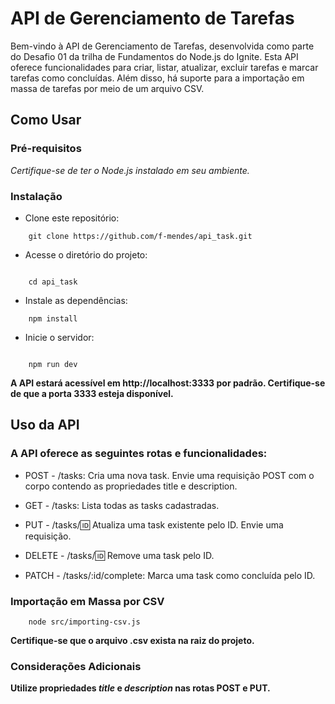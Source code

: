 # API de Gerenciamento de Tarefas

Bem-vindo à API de Gerenciamento de Tarefas, desenvolvida como parte do Desafio 01 da trilha de Fundamentos do Node.js do Ignite. Esta API oferece funcionalidades para criar, listar, atualizar, excluir tarefas e marcar tarefas como concluídas. Além disso, há suporte para a importação em massa de tarefas por meio de um arquivo CSV.

## Como Usar
### Pré-requisitos
*Certifique-se de ter o Node.js instalado em seu ambiente.*

### Instalação

* Clone este repositório:

```
    git clone https://github.com/f-mendes/api_task.git

```

* Acesse o diretório do projeto:

```

    cd api_task

```
* Instale as dependências:

```
    npm install
```

* Inicie o servidor:

```

    npm run dev

```

__A API estará acessível em http://localhost:3333 por padrão. Certifique-se de que a porta 3333 esteja disponível.__

## Uso da API

### A API oferece as seguintes rotas e funcionalidades:

* POST - /tasks: Cria uma nova task. Envie uma requisição POST com o corpo contendo as propriedades title e description.

* GET - /tasks: Lista todas as tasks cadastradas.

* PUT - /tasks/:id: Atualiza uma task existente pelo ID. Envie uma requisição.

* DELETE - /tasks/:id: Remove uma task pelo ID.

* PATCH - /tasks/:id/complete: Marca uma task como concluída pelo ID.

### Importação em Massa por CSV

```
    node src/importing-csv.js
```

__Certifique-se que o arquivo .csv exista na raiz do projeto.__

### Considerações Adicionais

__Utilize propriedades *title* e *description* nas rotas POST e PUT.__